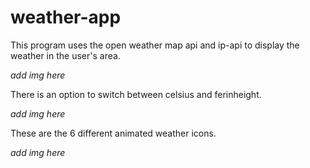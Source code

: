 # weather-app
This program uses the open weather map api and ip-api to display the weather in the user's area. 

*add img here*

There is an option to switch between celsius and ferinheight.

*add img here*

These are the 6 different animated weather icons.

*add img here*
